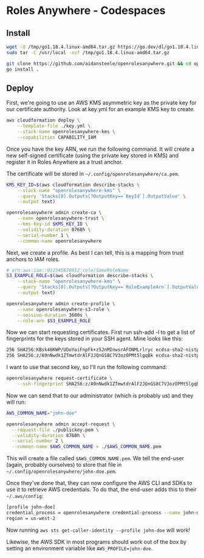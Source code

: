 # Roles Anywhere - Codespaces

## Install

```bash
wget -O /tmp/go1.18.4.linux-amd64.tar.gz https://go.dev/dl/go1.18.4.linux-amd64.tar.gz
sudo tar -C /usr/local -xzf /tmp/go1.18.4.linux-amd64.tar.gz

git clone https://github.com/aidansteele/openrolesanywhere.git && cd openrolesanywhere/cmd/openrolesanywhere
go install .
```

## Deploy

First, we're going to use an AWS KMS asymmetric key as the private key for our certificate authority. Look at key.yml for an example KMS key to create.

```bash
aws cloudformation deploy \
    --template-file ./key.yml \
    --stack-name openrolesanywhere-kms \
    --capabilities CAPABILITY_IAM
```

Once you have the key ARN, we run the following command. It will create a new self-signed certificate (using the private key stored in KMS) and register it in Roles Anywhere as a trust anchor. 

The certificate will be stored in `~/.config/openrolesanywhere/ca.pem`.

```bash
KMS_KEY_ID=$(aws cloudformation describe-stacks \
    --stack-name "openrolesanywhere-kms" \
    --query 'Stacks[0].Outputs[?OutputKey==`KeyId`].OutputValue' \
    --output text)

openrolesanywhere admin create-ca \
    --name openrolesanywhere-trust \
    --kms-key-id $KMS_KEY_ID \
    --validity-duration 8760h \
    --serial-number 1 \
    --common-name openrolesanywhere
```

Next, we create a profile. As best I can tell, this is a mapping from trust anchors to IAM roles.

```bash
# arn:aws:iam::012345678912:role/SomeRoleName
S3_EXAMPLE_ROLE=$(aws cloudformation describe-stacks \
    --stack-name "openrolesanywhere-kms" \
    --query 'Stacks[0].Outputs[?OutputKey==`RoleExampleArn`].OutputValue' \
    --output text)

openrolesanywhere admin create-profile \
    --name openrolesanywhere-s3-role \
    --session-duration 3600s \
    --role-arn $S3_EXAMPLE_ROLE
```

Now we can start requesting certificates. First run ssh-add -l to get a list of fingerprints for the keys stored in your SSH agent. Mine looks like this:

```bash
256 SHA256:KBsk40KWP/UDoYoiFnpFk+z5JnMInwsrAFONMLrlryc ecdsa-sha2-nistp256 (ECDSA)
256 SHA256:z/A9nNwdk1ZTmwtdrAlF2JQnGS8C7V3ozOPMt5lgqBk ecdsa-sha2-nistp256 (ECDSA)
```

I want to use that second key, so I'll run the following command:

```bash
openrolesanywhere request-certificate \
    --ssh-fingerprint SHA256:z/A9nNwdk1ZTmwtdrAlF2JQnGS8C7V3ozOPMt5lgqBk > ./publickey.pem
```

Now we can send that to our administrator (which is probably us) and they will run:

```bash
AWS_COMMON_NAME="john-doe"

openrolesanywhere admin accept-request \
  --request-file ./publickey.pem \
  --validity-duration 8760h \
  --serial-number 2 \
  --common-name $AWS_COMMON_NAME > ./$AWS_COMMON_NAME.pem
```

This will create a file called `$AWS_COMMON_NAME.pem`. We tell the end-user (again, probably ourselves) to store that file in `~/.config/openrolesanywhere/john-doe.pem`. 

Once they've done that, they can now configure the AWS CLI and SDKs to use it to retrieve AWS credentials. To do that, the end-user adds this to their `~/.aws/config`:

```bash
[profile john-doe]
credential_process = openrolesanywhere credential-process --name john-doe --role-arn arn:aws:iam::012345678912:role/SomeRoleName
region = us-west-2
```

Now running `aws sts get-caller-identity --profile john-doe` will work!

Likewise, the AWS SDK in most programs should work out of the box by setting an environment variable like `AWS_PROFILE=john-doe`.
